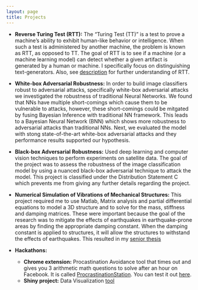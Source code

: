 ```yaml
---
layout: page
title: Projects
---
```


* **Reverse Turing Test (RTT):**
The “Turing Test (TT)” is a test to prove a machine’s ability to exhibit human-like behavior or intelligence. When such a test is administered by another machine, the problem is known as RTT, as opposed to TT. The goal of RTT is to see if a machine (or a machine learning model) can detect whether a given artifact is generated by a human or machine. I specifically focus on distinguishing text-generators. Also, see [description](https://en.wikipedia.org/wiki/Reverse_Turing_test) for further understanding of RTT. 

* **White-box Adversarial Robustness:**
In order to build image classifiers robust to adversarial attacks, specifically white-box adversarial attacks we investigated the robustness of traditional Neural Networks. We found that NNs have multiple short-comings which cause them to be vulnerable to attacks, however, these short-comings could be mitgated by fusing Bayesian Inference with traditional NN framework. This leads to a Bayesian Neural Network (BNN) which shows more robustness to adversarial attacks than traditional NNs. Next, we evaluated the model with stong state-of-the-art white-box adversarial attacks and they performance results supported our hypothesis. 

* **Black-box Adversarial Robustness:**
Used deep learning and computer vision techniques to perform experiments on satellite data. The goal of the project was to assess the robustness of the image classification model by using a nuanced black-box adversarial technique to attack the model. This project is classified under the Distribution Statement C which prevents me from giving any further details regarding the project. 

* **Numerical Simulation of Vibrations of Mechanical Structures:**
This project required me to use Matlab, Matrix analysis and partial differential equations to model a 3D structure and to solve for the mass, stiffness and damping matrices. These were important because the goal of the research was to mitigate the effects of earthquakes in earthquake-prone areas by finding the appropriate damping constant. When the damping constant is applied to structures, it will allow the structures to withstand the effects of earthquakes. This resulted in my [senior thesis](https://userpages.umbc.edu/~sousedik/classes/slides/undergraduate/slides_Adaku_Uchendu.pdf)

* **Hackathons:**
  * **Chrome extension:** Procastination Avoidance tool that times out and gives you 3 arithmetic math questions to solve after an hour on Facebook. It is called [ProcrastinationStation](https://chrome.google.com/webstore/detail/procrastinationstation/iogijohedmhahconojcpdbgedljphkmk). You can test it out [here](http://procrastination-station.com/). 
  * **Shiny project:** Data Visualization [tool](https://adaku.shinyapps.io/DataVisuals/)

